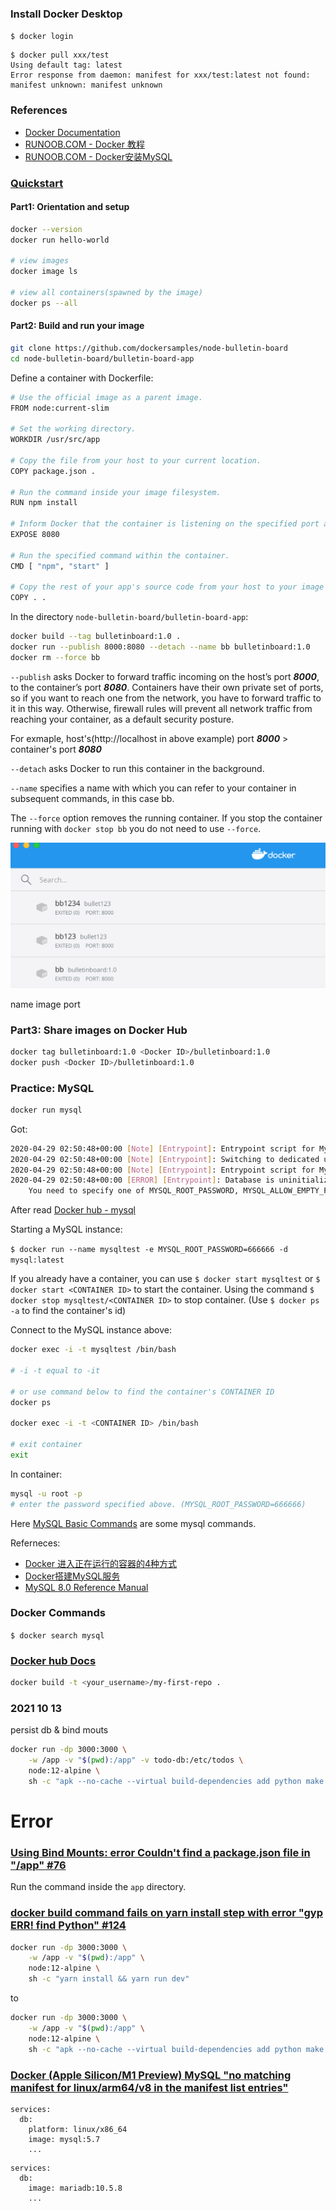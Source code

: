 
### Install Docker Desktop

`$ docker login`

```
$ docker pull xxx/test
Using default tag: latest
Error response from daemon: manifest for xxx/test:latest not found: manifest unknown: manifest unknown
```

### References

- [Docker Documentation](https://docs.docker.com)
- [RUNOOB.COM - Docker 教程](https://www.runoob.com/docker/docker-tutorial.html)
- [RUNOOB.COM - Docker安装MySQL](https://www.runoob.com/docker/docker-install-mysql.html)

### [Quickstart](https://docs.docker.com/get-started/)

#### Part1: Orientation and setup

```sh
docker --version
docker run hello-world

# view images
docker image ls

# view all containers(spawned by the image)
docker ps --all
```

#### Part2: Build and run your image

```sh
git clone https://github.com/dockersamples/node-bulletin-board
cd node-bulletin-board/bulletin-board-app
```
Define a container with Dockerfile:

```sh
# Use the official image as a parent image.
FROM node:current-slim

# Set the working directory.
WORKDIR /usr/src/app

# Copy the file from your host to your current location.
COPY package.json .

# Run the command inside your image filesystem.
RUN npm install

# Inform Docker that the container is listening on the specified port at runtime.
EXPOSE 8080

# Run the specified command within the container.
CMD [ "npm", "start" ]

# Copy the rest of your app's source code from your host to your image filesystem.
COPY . .
```


In the directory `node-bulletin-board/bulletin-board-app`:
```sh
docker build --tag bulletinboard:1.0 .
docker run --publish 8000:8080 --detach --name bb bulletinboard:1.0
docker rm --force bb
```

`--publish` asks Docker to forward traffic incoming on the host’s port ***8000***, to the container’s port ***8080***. Containers have their own private set of ports, so if you want to reach one from the network, you have to forward traffic to it in this way. Otherwise, firewall rules will prevent all network traffic from reaching your container, as a default security posture.

For exmaple, host's(http://localhost in above example) port ***8000*** > container's port ***8080***

`--detach` asks Docker to run this container in the background.

`--name` specifies a name with which you can refer to your container in subsequent commands, in this case bb.

The `--force` option removes the running container. If you stop the container running with `docker stop bb` you do not need to use `--force`.

![](https://github.com/tomfriwel/notes/blob/master/tools/assets/docker/s0.png)

name image port

### Part3: Share images on Docker Hub

```sh
docker tag bulletinboard:1.0 <Docker ID>/bulletinboard:1.0
docker push <Docker ID>/bulletinboard:1.0
```

### Practice: MySQL

```sh
docker run mysql
```

Got:
```sh
2020-04-29 02:50:48+00:00 [Note] [Entrypoint]: Entrypoint script for MySQL Server 8.0.20-1debian10 started.
2020-04-29 02:50:48+00:00 [Note] [Entrypoint]: Switching to dedicated user 'mysql'
2020-04-29 02:50:48+00:00 [Note] [Entrypoint]: Entrypoint script for MySQL Server 8.0.20-1debian10 started.
2020-04-29 02:50:48+00:00 [ERROR] [Entrypoint]: Database is uninitialized and password option is not specified
	You need to specify one of MYSQL_ROOT_PASSWORD, MYSQL_ALLOW_EMPTY_PASSWORD and MYSQL_RANDOM_ROOT_PASSWORD
```

After read [Docker hub - mysql](https://hub.docker.com/_/mysql)

Starting a MySQL instance: 

`$ docker run --name mysqltest -e MYSQL_ROOT_PASSWORD=666666 -d mysql:latest`

If you already have a container, you can use `$ docker start mysqltest` or `$ docker start <CONTAINER ID>` to start the container. Using the command `$ docker stop mysqltest/<CONTAINER ID>` to stop container. (Use `$ docker ps -a` to find the container's id)

Connect to the MySQL instance above:

```sh
docker exec -i -t mysqltest /bin/bash

# -i -t equal to -it

# or use command below to find the container's CONTAINER ID
docker ps

docker exec -i -t <CONTAINER ID> /bin/bash

# exit container
exit
```

In container:

```sh
mysql -u root -p
# enter the password specified above. (MYSQL_ROOT_PASSWORD=666666)
```

Here [MySQL Basic Commands](../mysql.md#Commands) are some mysql commands.

Referneces:
- [Docker 进入正在运行的容器的4种方式](https://www.cnblogs.com/Mishell/p/12179000.html)
- [Docker搭建MySQL服务](https://www.cnblogs.com/pwc1996/p/5425234.html)
- [MySQL 8.0 Reference Manual](https://dev.mysql.com/doc/refman/8.0/en/mysql.html)

### Docker Commands

`$ docker search mysql`


### [Docker hub Docs](https://docs.docker.com/docker-hub/)

```sh
docker build -t <your_username>/my-first-repo .
```

### 2021 10 13

persist db & bind mouts

```sh
docker run -dp 3000:3000 \
    -w /app -v "$(pwd):/app" -v todo-db:/etc/todos \
    node:12-alpine \
    sh -c "apk --no-cache --virtual build-dependencies add python make g++ && yarn install && yarn run dev"
```

# Error

### [Using Bind Mounts: error Couldn't find a package.json file in "/app" #76](https://github.com/docker/getting-started/issues/76#issuecomment-702357280)

Run the command inside the `app` directory.

### [docker build command fails on yarn install step with error "gyp ERR! find Python" #124](https://github.com/docker/getting-started/issues/124#issuecomment-782028688)

```sh
docker run -dp 3000:3000 \
    -w /app -v "$(pwd):/app" \
    node:12-alpine \
    sh -c "yarn install && yarn run dev"
```

to 

```sh
docker run -dp 3000:3000 \
    -w /app -v "$(pwd):/app" \
    node:12-alpine \
    sh -c "apk --no-cache --virtual build-dependencies add python make g++ && yarn install && yarn run dev"

```

### [Docker (Apple Silicon/M1 Preview) MySQL "no matching manifest for linux/arm64/v8 in the manifest list entries"](https://stackoverflow.com/a/65592942/6279975)

```
services:
  db:
    platform: linux/x86_64
    image: mysql:5.7
    ...
```

```
services:
  db:
    image: mariadb:10.5.8
    ...
```